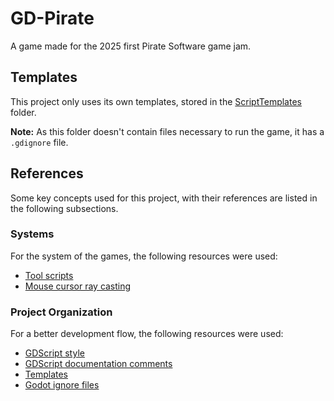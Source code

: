 # GD-Pirate

A game made for the 2025 first Pirate Software game jam.


## Templates

This project only uses its own templates, stored in the [ScriptTemplates](ScriptTemplates) folder.

**Note:** As this folder doesn't contain files necessary to run the game, it has a ```.gdignore``` file.


## References

Some key concepts used for this project, with their references are listed in the following subsections.

### Systems

For the system of the games, the following resources were used:

- [Tool scripts](https://docs.godotengine.org/en/stable/tutorials/plugins/running_code_in_the_editor.html)
- [Mouse cursor ray casting](https://docs.godotengine.org/en/stable/tutorials/physics/ray-casting.html)

### Project Organization

For a better development flow, the following resources were used:

- [GDScript style](https://docs.godotengine.org/en/stable/tutorials/scripting/gdscript/gdscript_styleguide.html)
- [GDScript documentation comments](https://docs.godotengine.org/en/stable/tutorials/scripting/gdscript/gdscript_documentation_comments.html)
- [Templates](https://docs.godotengine.org/en/stable/tutorials/scripting/creating_script_templates.html)
- [Godot ignore files](https://docs.godotengine.org/en/stable/tutorials/best_practices/project_organization.html)
